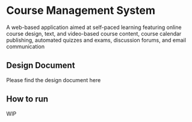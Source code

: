 # Course Management System

A web-based application aimed at self-paced learning featuring online course design, text, and video-based course content, course calendar publishing, automated quizzes and exams, discussion forums, and email communication

## Design Document

Please find the design document here

## How to run

WIP
